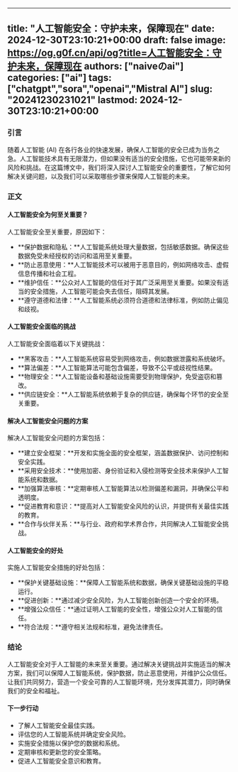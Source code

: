 
---
title: "人工智能安全：守护未来，保障现在"
date: 2024-12-30T23:10:21+00:00
draft: false
image: https://og.g0f.cn/api/og?title=人工智能安全：守护未来，保障现在
authors: ["naiveのai"]
categories: ["ai"]
tags: ["chatgpt","sora","openai","Mistral AI"]
slug: "20241230231021"
lastmod: 2024-12-30T23:10:21+00:00
---
### 引言

随着人工智能 (AI) 在各行各业的快速发展，确保人工智能的安全已成为当务之急。人工智能技术具有无限潜力，但如果没有适当的安全措施，它也可能带来新的风险和挑战。在这篇博文中，我们将深入探讨人工智能安全的重要性，了解它如何解决关键问题，以及我们可以采取哪些步骤来保障人工智能的未来。

### 正文

#### 人工智能安全为何至关重要？

人工智能安全至关重要，原因如下：

- **保护数据和隐私：**人工智能系统处理大量数据，包括敏感数据。确保这些数据免受未经授权的访问和滥用至关重要。
- **防止恶意使用：**人工智能技术可以被用于恶意目的，例如网络攻击、虚假信息传播和社会工程。
- **维护信任：**公众对人工智能的信任对于其广泛采用至关重要。如果没有适当的安全措施，人工智能可能会失去信任，阻碍其发展。
- **遵守道德和法律：**人工智能系统必须符合道德和法律标准，例如防止偏见和歧视。

#### 人工智能安全面临的挑战

人工智能安全面临着以下关键挑战：

- **黑客攻击：**人工智能系统容易受到网络攻击，例如数据泄露和系统破坏。
- **算法偏差：**人工智能算法可能包含偏差，导致不公平或歧视性结果。
- **物理安全：**人工智能设备和基础设施需要受到物理保护，免受盗窃和篡改。
- **供应链安全：**人工智能系统依赖于复杂的供应链，确保每个环节的安全至关重要。

#### 解决人工智能安全问题的方案

解决人工智能安全问题的方案包括：

- **建立安全框架：**开发和实施全面的安全框架，涵盖数据保护、访问控制和安全实践。
- **采用安全技术：**使用加密、身份验证和入侵检测等安全技术来保护人工智能系统和数据。
- **加强算法审核：**定期审核人工智能算法以检测偏差和漏洞，并确保公平和透明度。
- **促进教育和意识：**提高对人工智能安全风险的认识，并提供有关最佳实践的教育。
- **合作与伙伴关系：**与行业、政府和学术界合作，共同解决人工智能安全挑战。

#### 人工智能安全的好处

实施人工智能安全措施的好处包括：

- **保护关键基础设施：**保障人工智能系统和数据，确保关键基础设施的平稳运行。
- **促进创新：**通过减少安全风险，为人工智能创新创造一个安全的环境。
- **增强公众信任：**通过证明人工智能的安全性，增强公众对人工智能的信任。
- **符合法规：**遵守相关法规和标准，避免法律责任。

### 结论

人工智能安全对于人工智能的未来至关重要。通过解决关键挑战并实施适当的解决方案，我们可以保障人工智能系统，保护数据，防止恶意使用，并维护公众信任。让我们共同努力，营造一个安全可靠的人工智能环境，充分发挥其潜力，同时确保我们的安全和福祉。

#### 下一步行动

- 了解人工智能安全最佳实践。
- 评估您的人工智能系统并确定安全风险。
- 实施安全措施以保护您的数据和系统。
- 定期审核和更新您的安全策略。
- 促进人工智能安全意识和教育。